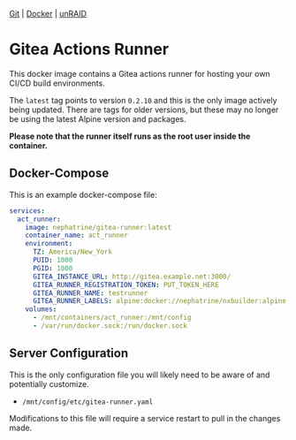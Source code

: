 <!--
SPDX-FileCopyrightText: 2023 - 2024 Daniel Wolf <nephatrine@gmail.com>

SPDX-License-Identifier: ISC
-->

[Git](https://code.nephatrine.net/NephNET/docker-gitea-act/src/branch/master) |
[Docker](https://hub.docker.com/r/nephatrine/gitea-runner/) |
[unRAID](https://code.nephatrine.net/NephNET/unraid-containers)

# Gitea Actions Runner

This docker image contains a Gitea actions runner for hosting your own CI/CD
build environments.

The `latest` tag points to version `0.2.10` and this is the only image actively
being updated. There are tags for older versions, but these may no longer be
using the latest Alpine version and packages.

**Please note that the runner itself runs as the root user inside the container.**

## Docker-Compose

This is an example docker-compose file:

```yaml
services:
  act_runner:
    image: nephatrine/gitea-runner:latest
    container_name: act_runner
    environment:
      TZ: America/New_York
      PUID: 1000
      PGID: 1000
      GITEA_INSTANCE_URL: http://gitea.example.net:3000/
      GITEA_RUNNER_REGISTRATION_TOKEN: PUT_TOKEN_HERE
      GITEA_RUNNER_NAME: testrunner
      GITEA_RUNNER_LABELS: alpine:docker://nephatrine/nxbuilder:alpine,debian:docker://nephatrine/nxbuilder:debian
    volumes:
      - /mnt/containers/act_runner:/mnt/config
      - /var/run/docker.sock:/run/docker.sock
```

## Server Configuration

This is the only configuration file you will likely need to be aware of and
potentially customize.

- `/mnt/config/etc/gitea-runner.yaml`

Modifications to this file will require a service restart to pull in the
changes made.
